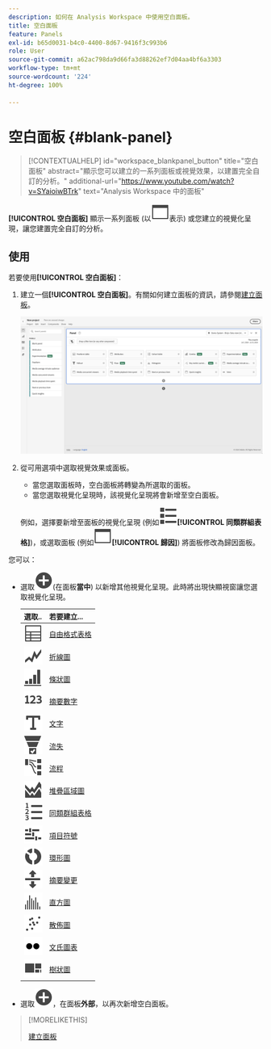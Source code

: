 ```yaml
---
description: 如何在 Analysis Workspace 中使用空白面板。
title: 空白面板
feature: Panels
exl-id: b65d0031-b4c0-4400-8d67-9416f3c993b6
role: User
source-git-commit: a62ac798da9d66fa3d88262ef7d04aa4bf6a3303
workflow-type: tm+mt
source-wordcount: '224'
ht-degree: 100%

---
```


# 空白面板 {#blank-panel}

<!-- markdownlint-disable MD034 -->

>[!CONTEXTUALHELP]
>id="workspace_blankpanel_button"
>title="空白面板"
>abstract="顯示您可以建立的一系列面板或視覺效果，以建置完全自訂的分析。"
>additional-url="https://www.youtube.com/watch?v=SYaioiwBTrk" text="Analysis Workspace 中的面板"

<!-- markdownlint-enable MD034 -->


**[!UICONTROL 空白面板]** 顯示一系列面板 (以![WebPage](/help/assets/icons/WebPage.svg)表示) 或您建立的視覺化呈現，讓您建置完全自訂的分析。

## 使用

若要使用&#x200B;**[!UICONTROL 空白面板]**：

1. 建立一個&#x200B;**[!UICONTROL 空白面板]**。有關如何建立面板的資訊，請參閱[建立面板](panels.md#create-a-panel)。

   ![Create a panel](assets/create-panel.png)



1. 從可用選項中選取視覺效果或面板。


   * 當您選取面板時，空白面板將轉變為所選取的面板。
   * 當您選取視覺化呈現時，該視覺化呈現將會新增至空白面板。

   例如，選擇要新增至面板的視覺化呈現 (例如![ViewList](/help/assets/icons/ViewList.svg)**[!UICONTROL 同類群組表格]**)，或選取面板 (例如![WebPage](/help/assets/icons/WebPage.svg)**[!UICONTROL 歸因]**) 將面板修改為歸因面板。



您可以：

* 選取![AddCircle](/help/assets/icons/AddCircle.svg)(在面板&#x200B;**當中**) 以新增其他視覺化呈現。此時將出現快顯視窗讓您選取視覺化呈現。

  | 選取.. | 若要建立... |
  |---|---|
  | ![Table](/help/assets/icons/Table.svg) | [自由格式表格](/help/analysis-workspace/visualizations/freeform-table/freeform-table.md) |
  | ![Line](/help/assets/icons/GraphTrend.svg) | [折線圖](/help/analysis-workspace/visualizations/line.md) |
  | ![GraphBarVertical](/help/assets/icons/GraphBarVertical.svg) | [條狀圖](/help/analysis-workspace/visualizations/bar.md) |
  | ![123](/help/assets/icons/123.svg) | [摘要數字](/help/analysis-workspace/visualizations/summary-number-change.md) |
  | ![Text](/help/assets/icons/Text.svg) | [文字](/help/analysis-workspace/visualizations/text.md) |
  | ![ConversionFunnel](/help/assets/icons/ConversionFunnel.svg) | [流失](/help/analysis-workspace/visualizations/fallout/fallout-flow.md) |
  | ![Workflow](/help/assets/icons/GraphPathing.svg) | [流程](/help/analysis-workspace/visualizations/c-flow/flow.md) |
  | ![GraphAreaStacked](/help/assets/icons/GraphAreaStacked.svg) | [堆疊區域圖](/help/analysis-workspace/visualizations/area.md) |
  | ![TextNumbered](/help/assets/icons/TextNumbered.svg) | [同類群組表格](/help/analysis-workspace/visualizations/cohort-table/t-cohort.md) |
  | ![GraphBullet](/help/assets/icons/GraphBullet.svg) | [項目符號](/help/analysis-workspace/visualizations/bullet-graph.md) |
  | ![GraphDonut](/help/assets/icons/GraphDonut.svg) | [環形圖](/help/analysis-workspace/visualizations/donut.md) |
  | ![MoveUpDown](/help/assets/icons/MoveUpDown.svg) | [摘要變更](/help/analysis-workspace/visualizations/summary-number-change.md) |
  | ![Histogram](/help/assets/icons/Histogram.svg) | [直方圖](/help/analysis-workspace/visualizations/histogram.md) |
  | ![GraphScatter](/help/assets/icons/GraphScatter.svg) | [散佈圖](/help/analysis-workspace/visualizations/scatterplot.md) |
  | ![Type](/help/assets/icons/TwoDots.svg) | [文氏圖表](/help/analysis-workspace/visualizations/venn.md) |
  | ![GraphTree](/help/assets/icons/GraphTree.svg) | [樹狀圖](/help/analysis-workspace/visualizations/treemap.md) |

* 選取![AddCircle](/help/assets/icons/AddCircle.svg)，在面板&#x200B;**外部**，以再次新增空白面板。


>[!MORELIKETHIS]
>
>[建立面板](/help/analysis-workspace/c-panels/panels.md#create-a-panel)
>
